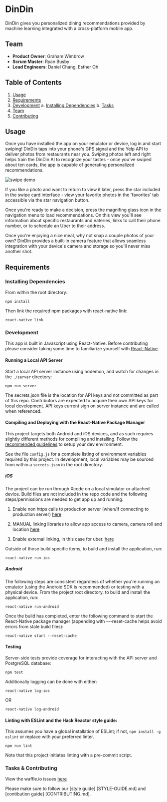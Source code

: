 # DinDin
DinDin gives you personalized dining recommendations provided by machine learning integrated with a cross-platform mobile app.

## Team
  - __Product Owner__: Graham Wimbrow
  - __Scrum Master__: Ryan Busby
  - __Lead Engineers__: Daniel Chang, Esther Oh
  
## Table of Contents
1. [Usage](#Usage)
2. [Requirements](#requirements)
3. [Development](#development)
    a. [Installing Dependencies](#installing-dependencies)
    b. [Tasks](#tasks)
4. [Team](#team)
5. [Contributing](#contributing)

## Usage
Once you have installed the app on your emulator or device, log in and start swiping! DinDin taps into your phone's GPS signal and the Yelp API to deliver photos from restaurants near you. Swiping photos left and right helps train the DinDin AI to recognize your tastes - once you've swiped about ten cards, the app is capable of generating personalized recommendations.

![swipe demo](/sequence.gif?raw=true)

If you like a photo and want to return to view it later, press the star included in the swipe card interface - view your favorite photos in the 'favorites' tab accessible via the star navigation button.

Once you're ready to make a decision, press the magnifing glass icon in the navigation menu to load recommendations. On this view you'll see information about specific restaurants and eateries, links to call their phone number, or to schedule an Uber to their address.

Once you're enjoying a nice meal, why not snap a couple photos of your own? DinDin provides a built-in camera feature that allows seamless integration with your device's camera and storage so you'll never miss another shot.

## Requirements

### Installing Dependencies
From within the root directory:
```
npm install
```
Then link the required npm packages with react-native link:
```
react-native link
```

### Development
This app is built in Javascript using React-Native. Before contributing please consider taking some time to familiarize yourself with [React-Native](https://facebook.github.io/react-native/).

#### Running a Local API Server
Start a local API server instance using nodemon, and watch for changes in the `./server` directory:
```
npm run server
```
The secrets.json file is the location for API keys and not committed as part of this repo. Contributors are expected to acquire their own API keys for local development. API keys current sign on server instance and are called when referenced.

#### Compiling and Deploying with the React-Native Package Manager
This project targets both Android and iOS devices, and as such requires slightly different methods for compiling and installing. Follow the [recommended guidelines](https://facebook.github.io/react-native/releases/0.21/docs/getting-started.html) to setup your dev environment.

See the file `config.js` for a complete listing of environment variables required by this project. In development, local variables may be sourced from within a `secrets.json` in the root directory.

##### iOS
The project can be run through Xcode on a local simulator or attached device. Build files are not included in the repo code and the following steps/permissions are needed to get app up and running.

1. Enable non https calls to production server (when/if connecting to production server)
[here](https://developer.apple.com/library/content/documentation/General/Reference/InfoPlistKeyReference/Articles/CocoaKeys.html#//apple_ref/doc/uid/TP40009251-SW33)

2. MANUAL linking libraries to allow app access to camera, camera roll and location
[here](https://facebook.github.io/react-native/docs/linking-libraries-ios.html)

3. Enable external linking, in this case for uber.
[here](https://developer.uber.com/docs/rides/deep-linking)

Outside of those build specific items, to build and install the application, run:
```
react-native run-ios
```

##### Android
The following steps are consistent regardless of whether you're running an emulator (using the Android SDK is recommended) or testing with a physical device. From the project root directory, to build and install the application, run:
```
react-native run-android
```
Once the build has completed, enter the following command to start the React-Native package manager (appending with ---reset-cache helps avoid errors from stale build files):
```
react-native start --reset-cache
```

#### Testing
Server-side tests provide coverage for interacting with the API server and PostgreSQL database:
```
npm test
```
Additionally logging can be done with either:
```
react-native log-ios
```
OR
```
react-native log-android
```

#### Linting with ESLint and the Hack Reactor style guide:
This assumes you have a global installation of ESLint; if not, `npm install -g eslint` or replace with your preferred linter.
```
npm run lint
```
Note that this project initiates linting with a pre-commit script.

### Tasks & Contributing
View the waffle.io issues [here](https://waffle.io/Scrumbledore/Dinder)

Please make sure to follow our [style guide] [STYLE-GUIDE.md] and [contibution guide] [CONTRIBUTING.md].
